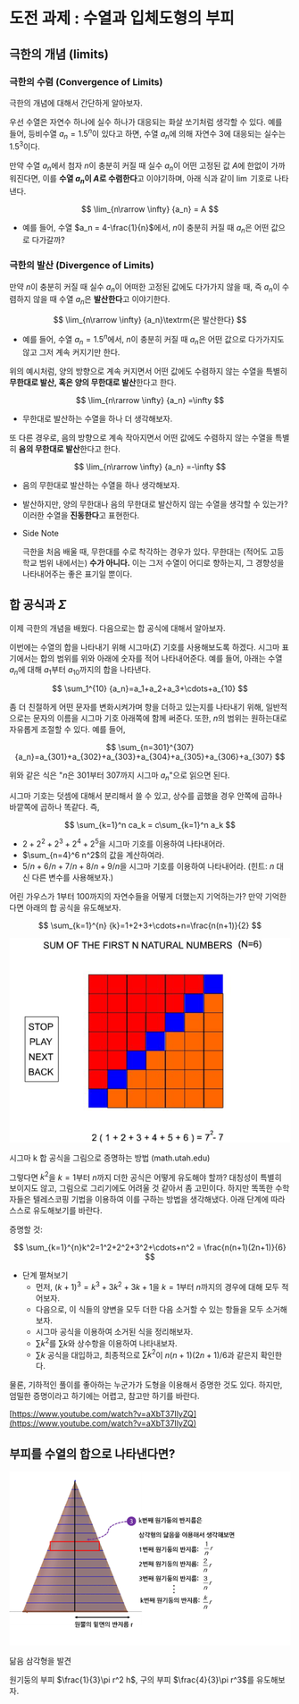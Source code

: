 # 도전 과제 : 수열과 입체도형의 부피

## 극한의 개념 (limits)

### 극한의 수렴 (Convergence of Limits)

극한의 개념에 대해서 간단하게 알아보자.

우선 수열은 자연수 하나에 실수 하나가 대응되는 화살 쏘기처럼 생각할 수 있다. 예를 들어, 등비수열 $a_n = 1.5^n$이 있다고 하면, 수열 $a_n$에 의해 자연수 $3$에 대응되는 실수는 $1.5^3$이다.

만약 수열 $a_n$에서 첨자 $n$이 충분히 커질 때 실수 $a_n$이 어떤 고정된 값 $A$에 한없이 가까워진다면, 이를 **수열 $a_n$이 $A$로 수렴한다**고 이야기하며, 아래 식과 같이 $\lim$ 기호로 나타낸다.

$$
\lim_{n\rarrow \infty} {a_n} = A
$$

- 예를 들어, 수열 $a_n = 4-\frac{1}{n}$에서, $n$이 충분히 커질 때 $a_n$은 어떤 값으로 다가갈까?

### 극한의 발산 (Divergence of Limits)

만약 $n$이 충분히 커질 때 실수 $a_n$이 어떠한 고정된 값에도 다가가지 않을 때, 즉 $a_n$이 수렴하지 않을 때 수열 $a_n$은 **발산한다**고 이야기한다.

$$
\lim_{n\rarrow \infty} {a_n}\textrm{은 발산한다}
$$

- 예를 들어, 수열 $a_n = 1.5^n$에서, $n$이 충분히 커질 때 $a_n$은 어떤 값으로 다가가지도 않고 그저 계속 커지기만 한다.

위의 예시처럼, 양의 방향으로 계속 커지면서 어떤 값에도 수렴하지 않는 수열을 특별히 **무한대로 발산, 혹은 양의 무한대로 발산**한다고 한다.

$$
\lim_{n\rarrow \infty} {a_n} =\infty
$$

- 무한대로 발산하는 수열을 하나 더 생각해보자.

또 다른 경우로, 음의 방향으로 계속 작아지면서 어떤 값에도 수렴하지 않는 수열을 특별히 **음의 무한대로 발산**한다고 한다.

$$
\lim_{n\rarrow \infty} {a_n} =-\infty
$$

- 음의 무한대로 발산하는 수열을 하나 생각해보자.
- 발산하지만, 양의 무한대나 음의 무한대로 발산하지 않는 수열을 생각할 수 있는가? 이러한 수열을 **진동한다**고 표현한다.
- Side Note
    
    극한을 처음 배울 때, 무한대를 수로 착각하는 경우가 있다. 무한대는 (적어도 고등학교 범위 내에서는) **수가 아니다.** 이는 그저 수열이 어디로 향하는지, 그 경향성을 나타내어주는 좋은 표기일 뿐이다.
    

## 합 공식과 $\Sigma$

이제 극한의 개념을 배웠다. 다음으로는 합 공식에 대해서 알아보자.

이번에는 수열의 합을 나타내기 위해 시그마($\Sigma$) 기호를 사용해보도록 하겠다. 시그마 표기에서는 합의 범위를 위와 아래에 숫자를 적어 나타내어준다. 예를 들어, 아래는 수열 $a_n$에 대해 $a_1$부터 $a_{10}$까지의 합을 나타낸다.

$$
\sum_1^{10} {a_n}=a_1+a_2+a_3+\cdots+a_{10}
$$

좀 더 친절하게 어떤 문자를 변화시켜가며 항을 더하고 있는지를 나타내기 위해, 일반적으로는 문자의 이름을 시그마 기호 아래쪽에 함께 써준다. 또한, $n$의 범위는 원하는대로 자유롭게 조절할 수 있다. 예를 들어,

$$
\sum_{n=301}^{307} {a_n}=a_{301}+a_{302}+a_{303}+a_{304}+a_{305}+a_{306}+a_{307}
$$

위와 같은 식은 "$n$은 301부터 307까지 시그마 $a_n$"으로 읽으면 된다.

시그마 기호는 덧셈에 대해서 분리해서 쓸 수 있고, 상수를 곱했을 경우 안쪽에 곱하나 바깥쪽에 곱하나 똑같다. 즉,

$$
\sum_{k=1}^n ca_k = c\sum_{k=1}^n a_k
$$

- $2+2^2+2^3+2^4+2^5$을 시그마 기호를 이용하여 나타내어라.
- $\sum_{n=4}^6 n^2$의 값을 계산하여라.
- $5/n+6/n+7/n+8/n+9/n$을 시그마 기호를 이용하여 나타내어라. (힌트: $n$ 대신 다른 변수를 사용해보자.)

어린 가우스가 $1$부터 $100$까지의 자연수들을 어떻게 더했는지 기억하는가? 만약 기억한다면 아래의 합 공식을 유도해보자.

$$
\sum_{k=1}^{n} {k}=1+2+3+\cdots+n=\frac{n(n+1)}{2}
$$

![시그마 k 합 공식을 그림으로 증명하는 방법 (math.utah.edu)](%EB%8F%84%EC%A0%84%20%EA%B3%BC%EC%A0%9C%20%EC%88%98%EC%97%B4%EA%B3%BC%20%EC%9E%85%EC%B2%B4%EB%8F%84%ED%98%95%EC%9D%98%20%EB%B6%80%ED%94%BC%20161f0f24f931809e80d0e567096c6ae1/Untitled.png)

시그마 k 합 공식을 그림으로 증명하는 방법 (math.utah.edu)

그렇다면 $k^2$을 $k=1$부터 $n$까지 더한 공식은 어떻게 유도해야 할까? 대칭성이 특별히 보이지도 않고, 그림으로 그리기에도 어려울 것 같아서 좀 고민이다. 하지만 똑똑한 수학자들은 텔레스코핑 기법을 이용하여 이를 구하는 방법을 생각해냈다. 아래 단계에 따라 스스로 유도해보기를 바란다.

증명할 것:

$$
\sum_{k=1}^{n}k^2=1^2+2^2+3^2+\cdots+n^2 = \frac{n(n+1)(2n+1)}{6}
$$

- 단계 펼쳐보기
    - 먼저, $(k+1)^3=k^3+3k^2+3k+1$을 $k=1$부터 $n$까지의 경우에 대해 모두 적어보자.
    - 다음으로, 이 식들의 양변을 모두 더한 다음 소거할 수 있는 항들을 모두 소거해보자.
    - 시그마 공식을 이용하여 소거된 식을 정리해보자.
    - $\sum{k^2}$를 $\sum{k}$와 상수항을 이용하여 나타내보자.
    - $\sum{k}$ 공식을 대입하고, 최종적으로 $\sum{k^2}$이  $n(n+1)(2n+1)/6$과 같은지 확인한다.

물론, 기하적인 풀이를 좋아하는 누군가가 도형을 이용해서 증명한 것도 있다.
하지만, 엄밀한 증명이라고 하기에는 어렵고, 참고만 하기를 바란다.

[https://www.youtube.com/watch?v=aXbT37IlyZQ](https://www.youtube.com/watch?v=aXbT37IlyZQ)

## 부피를 수열의 합으로 나타낸다면?

![닮음 삼각형을 발견](%EB%8F%84%EC%A0%84%20%EA%B3%BC%EC%A0%9C%20%EC%88%98%EC%97%B4%EA%B3%BC%20%EC%9E%85%EC%B2%B4%EB%8F%84%ED%98%95%EC%9D%98%20%EB%B6%80%ED%94%BC%20161f0f24f931809e80d0e567096c6ae1/Untitled%201.png)

닮음 삼각형을 발견

원기둥의 부피 $\frac{1}{3}\pi r^2 h$, 구의 부피 $\frac{4}{3}\pi r^3$를 유도해보자.